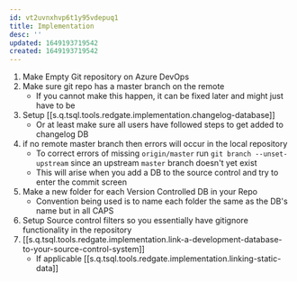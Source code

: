 ```yaml
---
id: vt2uvnxhvp6t1y95vdepuq1
title: Implementation
desc: ''
updated: 1649193719542
created: 1649193719542
---
```


1. Make Empty Git repository on Azure DevOps
2. Make sure git repo has a master branch on the remote
   - If you cannot make this happen, it can be fixed later and might just have to be
3. Setup [[s.q.tsql.tools.redgate.implementation.changelog-database]]
   - Or at least make sure all users have followed steps to get added to changelog DB
4. if no remote master branch then errors will occur in the local repository
   - To correct errors of missing `origin/master` run `git branch --unset-upstream` since an upstream `master` branch doesn't yet exist
   - This will arise when you add a DB to the source control and try to enter the commit screen
5. Make a new folder for each Version Controlled DB in your Repo
   - Convention being used is to name each folder the same as the DB's name but in all CAPS
6. Setup Source control filters so you essentially have gitignore functionality in the repository
7. [[s.q.tsql.tools.redgate.implementation.link-a-development-database-to-your-source-control-system]]
   - If applicable [[s.q.tsql.tools.redgate.implementation.linking-static-data]]


